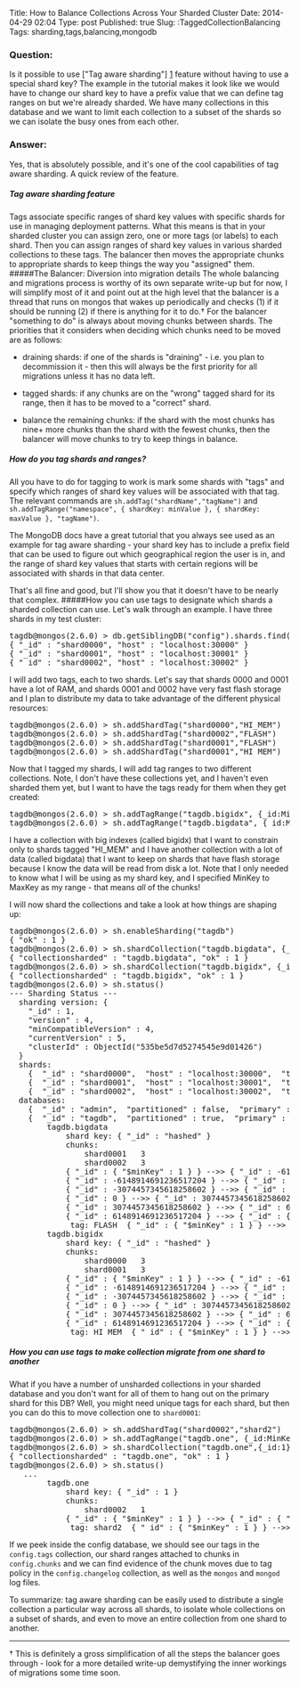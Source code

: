 Title: How to Balance Collections Across Your Sharded Cluster
Date: 2014-04-29 02:04 
Type: post
Published: true
Slug: :TaggedCollectionBalancing
Tags: sharding,tags,balancing,mongodb

### Question:

Is it possible to use ["Tag aware sharding"] [1]  feature without having to use a special shard key?  The example in the tutorial makes it look like we would have to change our shard key to have a prefix value that we can define tag ranges on but we're already sharded.  We have many collections in this database and we want to limit each collection to a subset of the shards so we can isolate the busy ones from each other.

### Answer:

Yes, that is absolutely possible, and it's one of the cool capabilities of tag aware sharding.   A quick review of the feature.

##### Tag aware sharding feature
Tags associate specific ranges of shard key values with specific shards for use in managing deployment patterns.
What this means is that in your sharded cluster you can assign zero, one or more tags (or labels) to each shard.  Then you can assign ranges of shard key values in various sharded collections to these tags.  The balancer then moves the appropriate chunks to appropriate shards to keep things the way you "assigned" them. 
#####The Balancer: Diversion into migration details
The whole balancing and migrations process is worthy of its own separate write-up but for now, I will simplify most of it and point out at the high level that the balancer is a thread that runs on mongos that wakes up periodically and checks (1) if it should be running (2) if there is anything for it to do.†  For the balancer "something to do" is always about moving chunks between shards.  The priorities that it considers when deciding which chunks need to be moved are as follows:

- draining shards: if one of the shards is "draining" - i.e. you plan to decommission it - then this will always be the first priority for all migrations unless it has no data left.

- tagged shards: if any chunks are on the "wrong" tagged shard for  its range, then it has to be moved to a "correct" shard.

- balance the remaining chunks: if the shard with the most chunks has nine+ more chunks than the shard with the fewest chunks, then the balancer will move chunks to try to keep things in balance.

##### How do you tag shards and ranges?
All you have to do for tagging to work is mark some shards with "tags" and specify which ranges of shard key values will be associated with that tag.   The relevant commands are `sh.addTag("shardName","tagName")` and `sh.addTagRange("namespace", { shardKey: minValue }, { shardKey: maxValue }, "tagName")`.

The MongoDB docs have a great tutorial that you always see used as an example for tag aware sharding - your shard key has to include a prefix field that can be used to figure out which geographical region the user is in, and the range of shard key values that starts with certain regions will be associated with shards in that data center.

That's all fine and good, but I'll show you that it doesn't have to be nearly that complex.
#####How you can use tags to designate which shards a sharded collection can use.
Let's walk through an example.   I have three shards in my test cluster:

<pre class="prettyprint lang-js">
tagdb@mongos(2.6.0) > db.getSiblingDB("config").shards.find()
{ "_id" : "shard0000", "host" : "localhost:30000" }
{ "_id" : "shard0001", "host" : "localhost:30001" }
{ "_id" : "shard0002", "host" : "localhost:30002" }
</pre>

I will add two tags, each to two shards.  Let's say that shards 0000 and 0001 have a lot of RAM, and shards 0001 and 0002 have very fast flash storage and I plan to distribute my data to take advantage of the different physical resources:

<pre class="prettyprint lang-js">
tagdb@mongos(2.6.0) > sh.addShardTag("shard0000","HI_MEM")
tagdb@mongos(2.6.0) > sh.addShardTag("shard0002","FLASH")
tagdb@mongos(2.6.0) > sh.addShardTag("shard0001","FLASH")
tagdb@mongos(2.6.0) > sh.addShardTag("shard0001","HI_MEM")
</pre>

Now that I tagged my shards, I will add tag ranges to two different collections.  Note, I don't have these collections yet, and I haven't even sharded them yet, but I want to have the tags ready for them when they get created:

<pre class="prettyprint lang-js">
tagdb@mongos(2.6.0) > sh.addTagRange("tagdb.bigidx", {_id:MinKey},{_id:MaxKey},"HI_MEM");
tagdb@mongos(2.6.0) > sh.addTagRange("tagdb.bigdata", {_id:MinKey},{_id:MaxKey},"FLASH");
</pre>

I have a collection with big indexes (called bigidx) that I want to constrain only to shards tagged "HI_MEM" and I have another collection with a lot of data (called bigdata) that I want to keep on shards that have flash storage because I know the data will be read from disk a lot.  Note that I only needed to know what I will be using as my shard key, and I specified MinKey to MaxKey as my range - that means *all* of the chunks!

I will now shard the collections and take a look at how things are shaping up:

<pre class="prettyprint lang-js">
tagdb@mongos(2.6.0) > sh.enableSharding("tagdb")
{ "ok" : 1 }
tagdb@mongos(2.6.0) > sh.shardCollection("tagdb.bigdata", {_id:"hashed"})
{ "collectionsharded" : "tagdb.bigdata", "ok" : 1 }
tagdb@mongos(2.6.0) > sh.shardCollection("tagdb.bigidx", {_id:"hashed"})
{ "collectionsharded" : "tagdb.bigidx", "ok" : 1 }
tagdb@mongos(2.6.0) > sh.status()
--- Sharding Status ---
  sharding version: {
	"_id" : 1,
	"version" : 4,
	"minCompatibleVersion" : 4,
	"currentVersion" : 5,
	"clusterId" : ObjectId("535be5d7d5274545e9d01426")
  }
  shards:
	{  "_id" : "shard0000",  "host" : "localhost:30000",  "tags" : [ "HI_MEM" ] }
	{  "_id" : "shard0001",  "host" : "localhost:30001",  "tags" : [ "FLASH", "HI_MEM" ] }
	{  "_id" : "shard0002",  "host" : "localhost:30002",  "tags" : [ "FLASH" ] }
  databases:
	{  "_id" : "admin",  "partitioned" : false,  "primary" : "config" }
	{  "_id" : "tagdb",  "partitioned" : true,  "primary" : "shard0001" }
		tagdb.bigdata
			shard key: { "_id" : "hashed" }
			chunks:
				shard0001	3
				shard0002	3
			{ "_id" : { "$minKey" : 1 } } -->> { "_id" : -6148914691236517204 } on : shard0001
			{ "_id" : -6148914691236517204 } -->> { "_id" : -3074457345618258602 } on : shard0002
			{ "_id" : -3074457345618258602 } -->> { "_id" : 0 } on : shard0001
			{ "_id" : 0 } -->> { "_id" : 3074457345618258602 } on : shard0001
			{ "_id" : 3074457345618258602 } -->> { "_id" : 6148914691236517204 } on : shard0002
			{ "_id" : 6148914691236517204 } -->> { "_id" : { "$maxKey" : 1 } } on : shard0002
			 tag: FLASH  { "_id" : { "$minKey" : 1 } } -->> { "_id" : { "$maxKey" : 1 } }
		tagdb.bigidx
			shard key: { "_id" : "hashed" }
			chunks:
				shard0000	3
				shard0001	3
			{ "_id" : { "$minKey" : 1 } } -->> { "_id" : -6148914691236517204 } on : shard0000
			{ "_id" : -6148914691236517204 } -->> { "_id" : -3074457345618258602 } on : shard0000
			{ "_id" : -3074457345618258602 } -->> { "_id" : 0 } on : shard0001
			{ "_id" : 0 } -->> { "_id" : 3074457345618258602 } on : shard0001
			{ "_id" : 3074457345618258602 } -->> { "_id" : 6148914691236517204 } on : shard0000
			{ "_id" : 6148914691236517204 } -->> { "_id" : { "$maxKey" : 1 } } on : shard0001
			 tag: HI_MEM  { "_id" : { "$minKey" : 1 } } -->> { "_id" : { "$maxKey" : 1 } }
</pre>
##### How you can use tags to make collection migrate from one shard to another
What if you have a number of unsharded collections in your sharded database and you don't want for all of them to hang out on the primary shard for this DB?   Well, you might need unique tags for each shard, but then you can do this to move collection one to `shard0001`:
 
<pre class="prettyprint lang-js">
tagdb@mongos(2.6.0) > sh.addShardTag("shard0002","shard2")
tagdb@mongos(2.6.0) > sh.addTagRange("tagdb.one", {_id:MinKey},{_id:MaxKey},"shard2")
tagdb@mongos(2.6.0) > sh.shardCollection("tagdb.one",{_id:1})
{ "collectionsharded" : "tagdb.one", "ok" : 1 }
tagdb@mongos(2.6.0) > sh.status()
   ...
 		tagdb.one
			shard key: { "_id" : 1 }
			chunks:
				shard0002	1
			{ "_id" : { "$minKey" : 1 } } -->> { "_id" : { "$maxKey" : 1 } } on : shard0002
			 tag: shard2  { "_id" : { "$minKey" : 1 } } -->> { "_id" : { "$maxKey" : 1 } }
</pre>

If we peek inside the config database, we should see our tags in the `config.tags` collection, our shard ranges attached to chunks in `config.chunks` and we can find evidence of the chunk moves due to tag policy in the `config.changelog` collection, as well as the `mongos` and `mongod` log files.

To summarize: tag aware sharding can be easily used to distribute a single collection a particular way across all shards,  to isolate whole collections on a subset of shards, and even to move an entire collection from one shard to another.

---

† This is definitely a gross simplification of all the steps the balancer goes through - look for a more detailed write-up demystifying the inner workings of migrations some time soon.

[1]: http://docs.mongodb.org/manual/core/tag-aware-sharding/